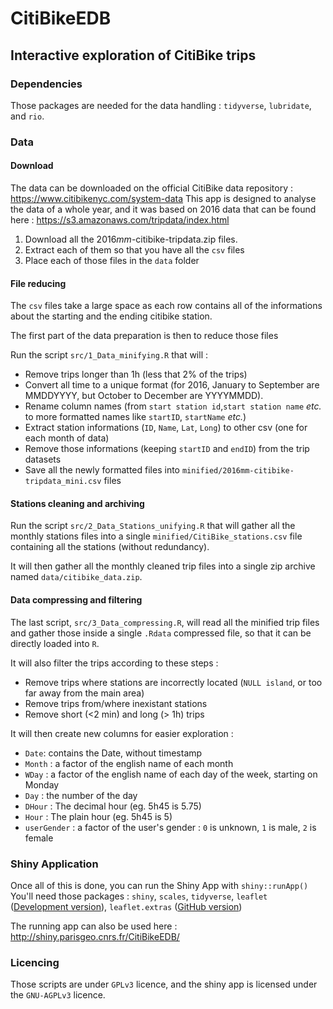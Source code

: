 # CitiBikeEDB
## Interactive exploration of CitiBike trips

### Dependencies

Those packages are needed for the data handling : `tidyverse`, `lubridate`, and `rio`.

### Data

#### Download

The data can be downloaded on the official CitiBike data repository : https://www.citibikenyc.com/system-data
This app is designed to analyse the data of a whole year, and it was based on 2016 data that can be found here : https://s3.amazonaws.com/tripdata/index.html

1. Download all the 2016*mm*-citibike-tripdata.zip files.
2. Extract each of them so that you have all the `csv` files
3. Place each of those files in the `data` folder

#### File reducing

The `csv` files take a large space as each row contains all of the informations about the starting and the ending citibike station.

The first part of the data preparation is then to reduce those files

Run the script `src/1_Data_minifying.R` that will :  

- Remove trips longer than 1h (less that 2% of the trips)
- Convert all time to a unique format (for 2016, January to September are MMDDYYYY, but October to December are YYYYMMDD).
- Rename column names (from `start station id`,`start station name` *etc.* to more formatted names like `startID`, `startName` *etc.*)
- Extract station informations (`ID`, `Name`, `Lat`, `Long`) to other csv (one for each month of data)
- Remove those informations (keeping `startID` and `endID`) from the trip datasets
- Save all the newly formatted files into `minified/2016mm-citibike-tripdata_mini.csv` files

#### Stations cleaning and archiving

Run the script `src/2_Data_Stations_unifying.R` that will gather all the monthly stations files into a single `minified/CitiBike_stations.csv` file containing all the stations (without redundancy).

It will then gather all the monthly cleaned trip files into a single zip archive named `data/citibike_data.zip`.

#### Data compressing and filtering

The last script, `src/3_Data_compressing.R`, will read all the minified trip files and gather those inside a single `.Rdata` compressed file, so that it can be directly loaded into `R`.

It will also filter the trips according to these steps :

- Remove trips where stations are incorrectly located (`NULL island`, or too far away from the main area)
- Remove trips from/where inexistant stations
- Remove short (<2 min) and long (> 1h) trips

It will then create new columns for easier exploration :
- `Date`: contains the Date, without timestamp
- `Month` : a factor of the english name of each month
- `WDay` : a factor of the english name of each day of the week, starting on Monday
- `Day` : the number of the day
- `DHour` : The decimal hour (eg. 5h45 is 5.75)
- `Hour` : The plain hour (eg. 5h45 is 5)
- `userGender` : a factor of the user's gender : `0` is unknown, `1` is male, `2` is female


### Shiny Application

Once all of this is done, you can run the Shiny App with `shiny::runApp()`
You'll need those packages :
`shiny`, `scales`, `tidyverse`, `leaflet` ([Development version](http://rstudio.github.io/leaflet/)), `leaflet.extras` ([GitHub version](https://github.com/bhaskarvk/leaflet.extras))

The running app can also be used here : http://shiny.parisgeo.cnrs.fr/CitiBikeEDB/


### Licencing

Those scripts are under `GPLv3` licence, and the shiny app is licensed under the `GNU-AGPLv3` licence.
